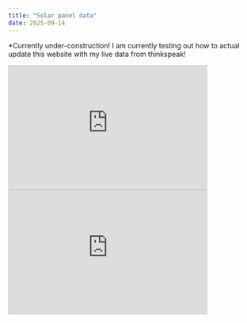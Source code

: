```yaml
---
title: "Solar panel data"
date: 2025-09-14
---
```


*Currently under-construction! I am currently testing out how to actual update this website with my live data from thinkspeak!


<iframe width="400" height="250" style="border: 1px solid #cccccc;"
src="https://thingspeak.mathworks.com/channels/2937156/charts/2?bgcolor=%23ffffff&color=%23d62020&dynamic=true&results=20&title=Power&type=line">
</iframe>

<iframe width="400" height="250" style="border: 1px solid #cccccc;"
src="https://thingspeak.mathworks.com/channels/2937156/charts/1?bgcolor=%23ffffff&color=%23d62020&dynamic=true&results=50&title=Batery+Voltage&type=line">
</iframe>
